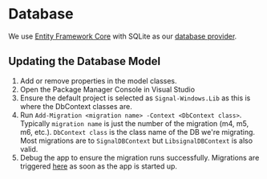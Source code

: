 # Database

We use [Entity Framework Core](https://docs.microsoft.com/en-us/ef/core/) with SQLite as our [database provider](https://docs.microsoft.com/en-us/ef/core/providers/sqlite/?tabs=dotnet-core-cli).

## Updating the Database Model

1. Add or remove properties in the model classes.
2. Open the Package Manager Console in Visual Studio
3. Ensure the default project is selected as `Signal-Windows.Lib` as this is where the DbContext classes are.
4. Run `Add-Migration <migration name> -Context <DbContext class>`. Typically `migration name` is just the number of the migration (m4, m5, m6, etc.). `DbContext class` is the class name of the DB we're migrating. Most migrations are to `SignalDBContext` but `LibsignalDBContext` is also valid.
5. Debug the app to ensure the migration runs successfully. Migrations are triggered [here](https://github.com/signal-csharp/Signal-Windows/blob/55598a6bdf57ce22f48fc18bc587b257122115a0/Signal-Windows/App.xaml.cs#L60-L61) as soon as the app is started up.
